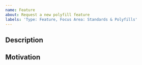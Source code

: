 ```yaml
---
name: Feature
about: Request a new polyfill feature
labels: 'Type: Feature, Focus Area: Standards & Polyfills'
---
```


## Description

<!--
  Please provide a clear and concise explanation of the new feature you would
  like to be supported.

  Example: Add support for CSS Shadow Parts
-->

## Motivation

<!--
  Please provide a concrete explanation of the use-cases that this feature
  will help you achieve.

  Example: I would like the users of my date-picker custom element to have
  full control over the style of the calendar in all browsers.
-->
